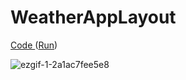 # WeatherAppLayout

<a href="https://github.com/yash-deokate/weather-web-app/blob/main/index.html">Code </a> (<a href="https://htmlpreview.github.io/?https://github.com/yash-deokate/weather-web-app/blob/main/index.html">Run</a>)


![ezgif-1-2a1ac7fee5e8](https://user-images.githubusercontent.com/53117129/133984579-87cb6c3e-a143-4e26-ab79-0f856967746f.gif)
